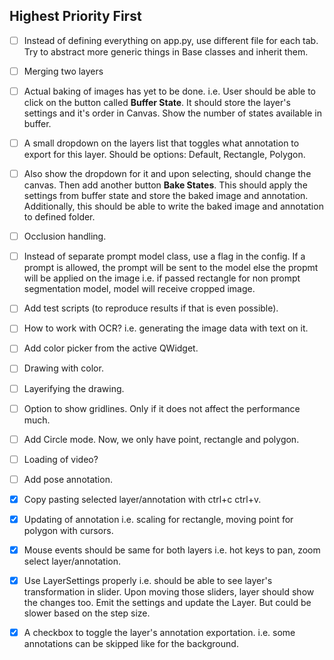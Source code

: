 Highest Priority First
----------------------
- [ ] Instead of defining everything on app.py, use different file for each tab. Try to abstract more generic things in Base classes and inherit them.
- [ ] Merging two layers
- [ ] Actual baking of images has yet to be done. i.e. User should be able to click on the button called **Buffer State**. It should store the layer's settings and it's order in Canvas. Show the number of states available in buffer. 
- [ ] A small dropdown on the layers list that toggles what annotation to export for this layer. Should be options: Default, Rectangle, Polygon.
- [ ] Also show the dropdown for it and upon selecting, should change the canvas. Then add another button **Bake States**. This should apply the settings from buffer state and store the baked image and annotation. Additionally, this should be able to write the baked image and annotation to defined folder.
- [ ] Occlusion handling.
- [ ] Instead of separate prompt model class, use a flag in the config. If a prompt is allowed, the prompt will be sent to the model else the propmt will be applied on the image i.e. if passed rectangle for non prompt segmentation model, model will receive cropped image.
- [ ] Add test scripts (to reproduce results if that is even possible).
- [ ] How to work with OCR? i.e. generating the image data with text on it.
- [ ] Add color picker from the active QWidget.
- [ ] Drawing with color.
- [ ] Layerifying the drawing.
- [ ] Option to show gridlines. Only if it does not affect the performance much.
- [ ] Add Circle mode. Now, we only have point, rectangle and polygon.
- [ ] Loading of video?
- [ ] Add pose annotation.


- [x] Copy pasting selected layer/annotation with ctrl+c ctrl+v.
- [x] Updating of annotation i.e. scaling for rectangle, moving point for polygon with cursors.
- [x] Mouse events should be same for both layers i.e. hot keys to pan, zoom select layer/annotation.
- [x] Use LayerSettings properly i.e. should be able to see layer's transformation in slider. Upon moving those sliders, layer should show the changes too. Emit the settings and update the Layer. But could be slower based on the step size.
- [x] A checkbox to toggle the layer's annotation exportation. i.e. some annotations can be skipped like for the background.
